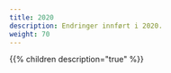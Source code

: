 ```yaml
---
title: 2020
description: Endringer innført i 2020.
weight: 70
---
```


{{% children description="true" %}}